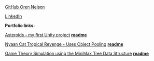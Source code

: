 [GitHub Oren Nelson](https://github.com/orenNelson) 

[LinkedIn](https://www.linkedin.com/in/oren-nelson)


**Portfolio links:**

[Asteroids - my first Unity project](https://orennelson.github.io/Interstellar-Asteroids-2D/) **[readme](https://github.com/orenNelson/Interstellar-Asteroids-2D)**

[Nyaan Cat Tropical Revenge - Uses Object Pooling](https://orennelson.github.io/Nyaan-Cat-Tropical-Revenge-2D/) **[readme](https://github.com/orenNelson/Nyaan-Cat-Tropical-Revenge-2D)**

[Game Theory Simulation using the MiniMax Tree Data Structure](https://orennelson.github.io/MiniMax-Tree-AI-simulation/) **[readme](https://github.com/orenNelson/MiniMax-Tree-AI-simulation/blob/master/README.md)**

